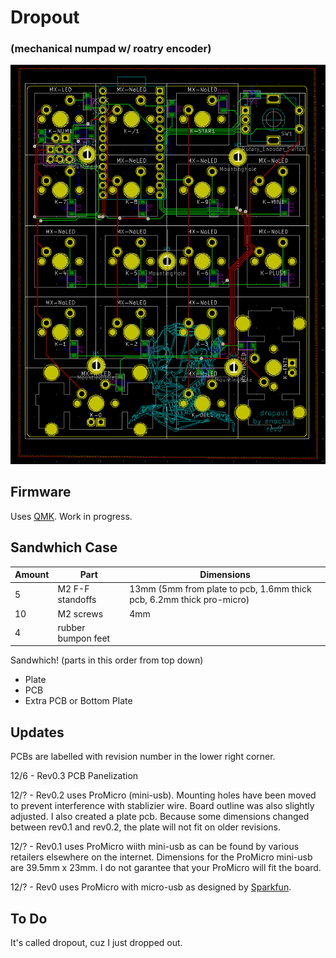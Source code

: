 # Dropout 
### (mechanical numpad w/ roatry encoder)

![alt text](./graphics/pcb.png "PCB")

## Firmware
Uses [QMK](https://github.com/qmk/qmk_firmware).
Work in progress.

## Sandwhich Case
Amount | Part | Dimensions
--- | --- | ---
5 | M2 F-F standoffs | 13mm (5mm from plate to pcb, 1.6mm thick pcb, 6.2mm thick pro-micro)
10 | M2 screws | 4mm
4 | rubber bumpon feet

Sandwhich! (parts in this order from top down)
*  Plate
*  PCB
*  Extra PCB or Bottom Plate

## Updates
PCBs are labelled with revision number in the lower right corner.

12/6 - 
Rev0.3 PCB Panelization

12/? - Rev0.2 uses ProMicro (mini-usb). Mounting holes have been moved to prevent interference with stablizier wire. Board outline was also slightly adjusted. I also created a plate pcb. Because some dimensions changed between rev0.1 and rev0.2, the plate will not fit on older revisions.

12/? - Rev0.1 uses ProMicro wiith mini-usb as can be found by various retailers elsewhere on the internet. 
Dimensions for the ProMicro mini-usb are 39.5mm x 23mm. I do not garantee that your ProMicro will fit the board.

12/? - Rev0 uses ProMicro with micro-usb as designed by [Sparkfun](https://www.sparkfun.com/products/12640).


## To Do

It's called dropout, cuz I just dropped out.
